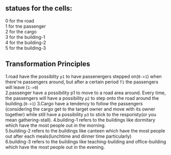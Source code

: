 ## statues for the cells:
 0 for the road  
 1 for tne passenger  
 2 for the cargo  
 3 for the building-1  
 4 for the building-2  
 5 for the building-3  

 ## Transformation Principles
 1.road have the possiblity `p1` to have passenergers stepped on(`0->1`) when there're passengers around, but after a certain period `T1` the passengers will leave (`1->0`)  
 2.passenger have a possibility p1 to move to a road area around. Every time, the passengers will have a possibility `p2` to step onto the road around the building.(`0->1`)
 3.Cargo have a tendency to follow the passengers (considering the cargo get to the target owner and move with its owner together) while still have a possibility `p3` to stick to the resporisty(or you mean gathering-stall).
 4.building-1 refers to the buildings like dormitary which have the most people out in the morning.  
 5.building-2 refers to the buildings like canteen which have the most people out after each meals(lunchtime and dinner time particularly)  
 6.building-3 refers to the buildings like teaching-building and office-building which have the most people out in the evening.  

